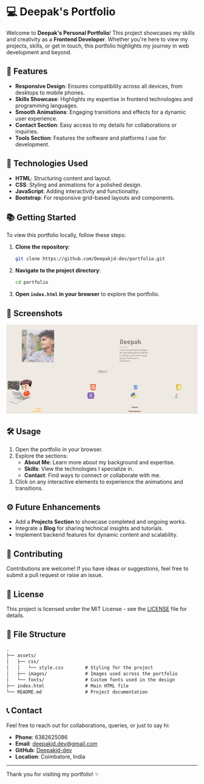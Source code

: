 # 💻 Deepak's Portfolio

Welcome to **Deepak's Personal Portfolio**! This project showcases my skills and creativity as a **Frontend Developer**. Whether you're here to view my projects, skills, or get in touch, this portfolio highlights my journey in web development and beyond.

## 🌟 Features

- **Responsive Design**: Ensures compatibility across all devices, from desktops to mobile phones.
- **Skills Showcase**: Highlights my expertise in frontend technologies and programming languages.
- **Smooth Animations**: Engaging transitions and effects for a dynamic user experience.
- **Contact Section**: Easy access to my details for collaborations or inquiries.
- **Tools Section**: Features the software and platforms I use for development.

## 🚀 Technologies Used

- **HTML**: Structuring content and layout.
- **CSS**: Styling and animations for a polished design.
- **JavaScript**: Adding interactivity and functionality.
- **Bootstrap**: For responsive grid-based layouts and components.

## 📚 Getting Started

To view this portfolio locally, follow these steps:

1. **Clone the repository**:
   ```bash
   git clone https://github.com/Deepakjd-dev/portfolio.git
   ```
2. **Navigate to the project directory**:
   ```bash
   cd portfolio
   ```
3. **Open `index.html` in your browser** to explore the portfolio.

## 📸 Screenshots

![Portfolio Screenshot](Portfolio/assets/images/web.png)

## 🛠️ Usage

1. Open the portfolio in your browser.
2. Explore the sections:
   - **About Me**: Learn more about my background and expertise.
   - **Skills**: View the technologies I specialize in.
   - **Contact**: Find ways to connect or collaborate with me.
3. Click on any interactive elements to experience the animations and transitions.

## ⚙️ Future Enhancements

- Add a **Projects Section** to showcase completed and ongoing works.
- Integrate a **Blog** for sharing technical insights and tutorials.
- Implement backend features for dynamic content and scalability.

## 🤝 Contributing

Contributions are welcome! If you have ideas or suggestions, feel free to submit a pull request or raise an issue.

## 📄 License

This project is licensed under the MIT License - see the [LICENSE](LICENSE) file for details.
## 📁 File Structure

```plaintext
.
├── assets/
│   ├── css/
│   │   └── style.css        # Styling for the project
│   ├── images/              # Images used across the portfolio
│   └── fonts/               # Custom fonts used in the design
├── index.html               # Main HTML file
└── README.md                # Project documentation
```
## 📞 Contact

Feel free to reach out for collaborations, queries, or just to say hi:

- **Phone**: 6382625086
- **Email**: [deepakjd.dev@gmail.com](mailto:deepakjd.dev@gmail.com)
- **GitHub**: [Deepakjd-dev](https://github.com/Deepakjd-dev)
- **Location**: Coimbatore, India

---

Thank you for visiting my portfolio! ✨

